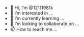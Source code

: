- 👋 Hi, I’m @12111981k
- 👀 I’m interested in ...
- 🌱 I’m currently learning ...
- 💞️ I’m looking to collaborate on ...
- 📫 How to reach me ...

<!---
12111981k/12111981k is a ✨ special ✨ repository because its `README.md` (this file) appears on your GitHub profile.
You can click the Preview link to take a look at your changes.
--->
